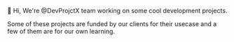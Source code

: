 👋 Hi, We're @DevProjctX team working on some cool development projects. 

Some of these projects are funded by our clients for their usecase and a few of them are for our own learning.

<!---
DevProjctX/DevProjctX is a ✨ special ✨ repository because its `README.md` (this file) appears on your GitHub profile.
You can click the Preview link to take a look at your changes.
--->
